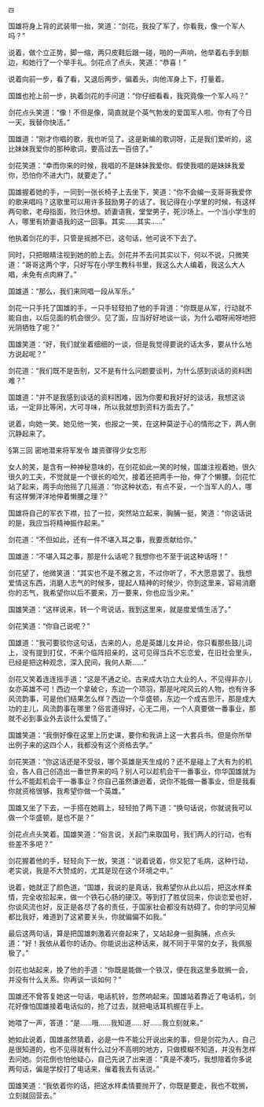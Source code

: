     四 

   国雄将身上背的武装带一抬，笑道：“剑花，我投了军了，你看我，像一个军人吗？”

   说着，做个立正势，脚一缩，两只皮鞋后跟一碰，啪的一声响，他举着右手到额边，和她行了一个举手礼。剑花点了点头，笑道：“恭喜！”

   说着向前一步，看了看，又退后两步，偏着头，向他浑身上下，打量着。

   国雄也抢上前一步，执着剑花的手问道：“你仔细看看，我究竟像一个军人吗？”

   剑花点头笑道：“像！不但是像，简直就是个英气勃发的爱国军人啦。你有了今日一天，我替你快活。”

   国雄道：“刚才你唱的歌，我也听见了。这是新编的歌词呀，正是我们爱听的，这比妹妹我爱你的那种歌词，要高过去一百倍了。”

   剑花笑道：“幸而你来的时候，我唱的不是妹妹我爱你。假使我唱的是妹妹我爱你，恐怕你不进大门，就要走了。”

   国雄握着她的手，一同到一张长椅子上去坐下，笑道：“你不会编一支哥哥我爱你的歌来唱吗？这歌里可以用许多鼓励男子的话了。我记得在小学里的时候，有这样两句歌，老母指面，败归休想。娇妻语我，堂堂男子，死沙场上。一个当小学生的人，哪里有娇妻语我的这一回事。其实……其实……”

   他执着剑花的手，只管是摇撼不已，这句话，他可说不下去了。

   同时，只把眼睛注视到她的脸上去。剑花并不去问其实以下，何以不说，只微笑道：“哥哥这两个字，只好写在小学生教科书里，我这么大人编着，我这么大人唱，未免有点肉麻了。”

   国雄道：“那么，我们来同唱一段从军乐。”

   剑花一只手托了国雄的手，一只手轻轻拍了他的手背道：“你既是从军，行动就不能自由，以后见面的机会很少。见了面，应当好好地谈一谈，为什么唱呀闹呀地把光阴牺牲了呢？”

   国雄笑道：“好，我们就坐着细细的一谈，但是我觉得要说的话太多，要从什么地方说起呢？”

   剑花道：“我们既不是告别，又不是有什么问题要谈判，为什么感到谈话的资料困难？”

   国雄道：“并不是我感到谈话的资料困难，因为你要和我好好的谈话，我想这谈话，一定非比等闲，大可寻味，所以我就想到资料方面去了。”

   说着，向她一笑。她见他一笑，也报之一笑，在这种莫逆于心的情形之下，两人倒沉静起来了。

   §第三回 密地潜来将军发令 雄资骤得少女忘形

   女人的笑，是含有一种神秘意味的，在剑花如此一笑的时候，国雄注视着她，很久很久的工夫，不觉就是一个很长的哈欠，接着还把两手一抬，伸了个懒腰。剑花忙站了起来，两手向他摇了几摇道：“你这种状态，有点不妥，一个当军人的人，哪有这样懒洋洋地伸着懒腰之理？”

   国雄将自己的军衣下襟，拉了一拉，突然站立起来，胸脯一挺，笑道：“你这话说的是，我应当将精神振作起来。”

   剑花道：“不但如此，还有一件不堪入耳之事，我要贡献给你。”

   国雄道：“不堪入耳之事，那是什么话呢？我想你也不至于说这种话呀！”

   剑花望了，他微笑道：“其实也不是不雅之言，不过你听了，不大愿意罢了。我想爱情这东西，消磨人志气的时候多，提起人精神的时候少，你到这里来，容易消磨你的志气，我希望你以后不要来，万一要来，你也应当少来。”

   国雄笑道：“这样说来，转一个弯说话，我到这里来，就是度爱情生活了。”

   剑花笑道：“你自己说呢？”

   国雄道：“我可要驳你这句话，古来的人，总是英雄儿女并论，你只看那些鼓儿词上，没有提到打仗，不来个临阵招亲的，这可见得当兵不忘恋爱，在旧社会里头，已经是把这种观念，深入民间，我何人斯……”

   剑花又笑着连连摇手道：“这是不通之论。古来成大功立大业的人，不见得非亦儿女亦英雄不可！西边一个拿破仑，东边一个项羽，那是叱咤风云的人物，也有许多风流韵事，可是他们结果怎么样？西边一个华盛顿，东边一个成吉思汗，那是成大功的主儿，风流韵事在哪里？俗言道得好，心无二用，一个人真要做一番事业，那就不必到事业外去谈什么爱情了。”

   国雄笑道：“我倒好像在这里上历史课，要你和我讲上这一大套兵书。但是你所举出例子来的这四个人，我都没有这个资格去学。”

   剑花笑道：“你这话还是不受驳，哪个英雄是天生成的？还不是碰上了大有为的机会，各人自己创造出一番世界来的吗？别人可以趁机会干一番事业，你华国雄就为什么不能趁机会干一番事业？你自己虽然谦逊着，说你不能做一番事业，但是我看你就资格很够，我希望你做一个英雄。”

   国雄又坐了下去，一手搭在她肩上，轻轻拍了两下道：“换句话说，你就说我可以做一个华盛顿，是也不是？”

   剑花点点头笑着。国雄笑道：“俗言说，关起门来取国号，我们两人的行动，也有些差不多吧？”

   剑花握着他的手，轻轻向下一放，笑道：“说着说着，你又犯了毛病，这种行动，老实说，我是不大赞成的，尤其是现在这个环境之中。”

   说着，她就正了颜色道，“国雄，我说的是真话，我希望你从此以后，把这水样柔情，完全收拾起来，做一个铁石心肠的硬汉。等到打了胜仗回来，你谈恋爱也好，你谈风流也好，反正是各尽了各的责任，于国家社会都没有妨碍了。你的学问见解都比我好，难道到了这紧要关头，你就偏偏不如我。”

   最后这两句话，算是把国雄刺激着兴奋起来了，又站起身一挺胸脯，点点头道：“好！我依从着你的话办。你能说出这种话来，就不同于平常的女子，我佩服极了。”

   剑花也站起来，挽了他的手道：“你既是能做一个铁汉，便在我这里多耽搁一会，并没有什么关系。你再谈一谈如何？”

   国雄还不曾答复她这一句话，电话机铃，忽然响起来。国雄站着靠近了电话机，剑花好像怕国雄接着电话似的，抢了过去，就把电话耳机握在手上。

   她喂了一声，答道：“是……哦……我知道……好……我立刻就来。”

   她如此说着，国雄虽然猜着，必是一件不能公开说出来的事，但是剑花为人，自己是很知道的，也不见得就有什么过分不高明的地方，只做模糊不知道，并没有怎样去问她。剑花倒也怕他疑心，自己先说了出来道：“真是不凑巧，我想陪着你多说两句话，偏是学校打了电话来，催着我去有话说。”

   国雄笑道：“我依着你的话，把这水样柔情要抛开了，你既是要走，我也不耽搁，立刻就回营去。”

